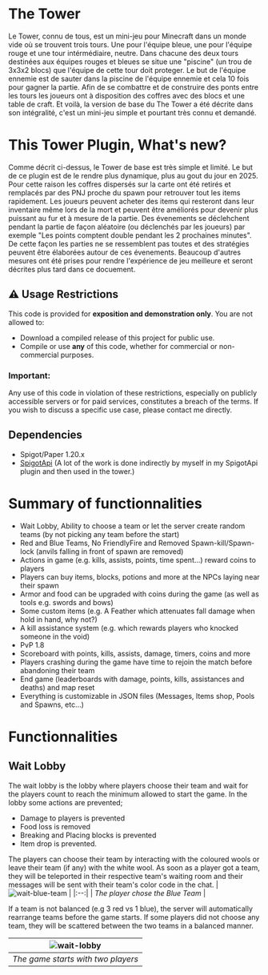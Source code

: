 # The Tower
Le Tower, connu de tous, est un mini-jeu pour Minecraft dans un monde vide où se trouvent trois tours. Une pour l'équipe bleue, une pour l'équipe rouge et une tour intérmédiaire, neutre. Dans chacune des deux tours destinées aux équipes rouges et bleues se situe une "piscine" (un trou de 3x3x2 blocs) que l'équipe de cette tour doit proteger. Le but de l'équipe ennemie est de sauter dans la piscine de l'équipe ennemie et cela 10 fois pour gagner la partie. Afin de se combattre et de construire des ponts entre les tours les joueurs ont à disposition des coffres avec des blocs et une table de craft. Et voilà, la version de base du The Tower a été décrite dans son intégralité, c'est un mini-jeu simple et pourtant très connu et demandé. 

# This Tower Plugin, What's new?
Comme décrit ci-dessus, le Tower de base est très simple et limité. Le but de ce plugin est de le rendre plus dynamique, plus au gout du jour en 2025. Pour cette raison les coffres dispersés sur la carte ont été retirés et remplacés par des PNJ proche du spawn pour retrouver tout les items rapidement. Les joueurs peuvent acheter des items qui resteront dans leur inventaire même lors de la mort et peuvent être améliorés pour devenir plus puissant au fur et à mesure de la partie. Des évenements se déclehchent pendant la partie de façon aléatoire (ou déclenchés par les joueurs) par exemple "Les points comptent double pendant les 2 prochaines minutes". De cette façon les parties ne se ressemblent pas toutes et des stratégies peuvent être élaborées autour de ces évenements. Beaucoup d'autres mesures ont été prises pour rendre l'expérience de jeu meilleure et seront décrites plus tard dans ce docuement.

## ⚠️ Usage Restrictions
This code is provided for **exposition and demonstration only**. You are not allowed to:
- Download a compiled release of this project for public use.
- Compile or use **any** of this code, whether for commercial or non-commercial purposes.
### Important:
Any use of this code in violation of these restrictions, especially on publicly accessible servers or for paid services, constitutes a breach of the terms. If you wish to discuss a specific use case, please contact me directly.

## Dependencies
- Spigot/Paper 1.20.x
- [SpigotApi](https://github.com/Lucaa8/SpigotApi) (A lot of the work is done indirectly by myself in my SpigotApi plugin and then used in the tower.)

# Summary of functionnalities
- Wait Lobby, Ability to choose a team or let the server create random teams (by not picking any team before the start)
- Red and Blue Teams, No FriendlyFire and Removed Spawn-kill/Spawn-lock (anvils falling in front of spawn are removed)
- Actions in game (e.g. kills, assists, points, time spent...) reward coins to players
- Players can buy items, blocks, potions and more at the NPCs laying near their spawn
- Armor and food can be upgraded with coins during the game (as well as tools e.g. swords and bows)
- Some custom items (e.g. A Feather which attenuates fall damage when hold in hand, why not?)
- A kill assistance system (e.g. which rewards players who knocked someone in the void)
- PvP 1.8
- Scoreboard with points, kills, assists, damage, timers, coins and more
- Players crashing during the game have time to rejoin the match before abandoning their team
- End game (leaderboards with damage, points, kills, assistances and deaths) and map reset
- Everything is customizable in JSON files (Messages, Items shop, Pools and Spawns, etc...)

# Functionnalities
## Wait Lobby
The wait lobby is the lobby where players choose their team and wait for the players count to reach the minimum allowed to start the game. In the lobby some actions are prevented;
- Damage to players is prevented
- Food loss is removed
- Breaking and Placing blocks is prevented
- Item drop is prevented.

The players can choose their team by interacting with the coloured wools or leave their team (if any) with the white wool. As soon as a player got a team, they will be teleported in their respective team's waiting room and their messages will be sent with their team's color code in the chat.
| ![wait-blue-team](https://github.com/user-attachments/assets/ab85a353-fa2a-473a-ad54-a61decbb0890) | 
|:--:| 
| *The player chose the Blue Team* |

If a team is not balanced (e.g 3 red vs 1 blue), the server will automatically rearrange teams before the game starts. If some players did not choose any team, they will be scattered between the two teams in a balanced manner.

| ![wait-lobby](https://github.com/user-attachments/assets/d0bf04a3-3ada-4866-8b33-4d5979f99e26) | 
|:--:| 
| *The game starts with two players* |


